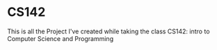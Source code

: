 # CS142
This is all the Project I've created while taking the class CS142: intro to Computer Science and Programming
